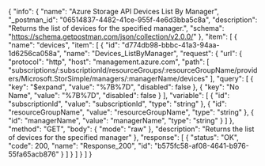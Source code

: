 {
  "info": {
    "name": "Azure Storage API Devices List By Manager",
    "_postman_id": "06514837-4482-41ce-955f-4e6d3bba5c8a",
    "description": "Returns the list of devices for the specified manager.",
    "schema": "https://schema.getpostman.com/json/collection/v2.0.0/"
  },
  "item": [
    {
      "name": "devices",
      "item": [
        {
          "id": "d774db98-bbbc-41a3-94aa-1d6256ca058a",
          "name": "Devices_ListByManager",
          "request": {
            "url": {
              "protocol": "http",
              "host": "management.azure.com",
              "path": [
                "subscriptions/:subscriptionId/resourceGroups/:resourceGroupName/providers/Microsoft.StorSimple/managers/:managerName/devices"
              ],
              "query": [
                {
                  "key": "$expand",
                  "value": "%7B%7D",
                  "disabled": false
                },
                {
                  "key": "No Name",
                  "value": "%7B%7D",
                  "disabled": false
                }
              ],
              "variable": [
                {
                  "id": "subscriptionId",
                  "value": "subscriptionId",
                  "type": "string"
                },
                {
                  "id": "resourceGroupName",
                  "value": "resourceGroupName",
                  "type": "string"
                },
                {
                  "id": "managerName",
                  "value": "managerName",
                  "type": "string"
                }
              ]
            },
            "method": "GET",
            "body": {
              "mode": "raw"
            },
            "description": "Returns the list of devices for the specified manager"
          },
          "response": [
            {
              "status": "OK",
              "code": 200,
              "name": "Response_200",
              "id": "b575fc58-af08-4641-b976-55fa65acb876"
            }
          ]
        }
      ]
    }
  ]
}